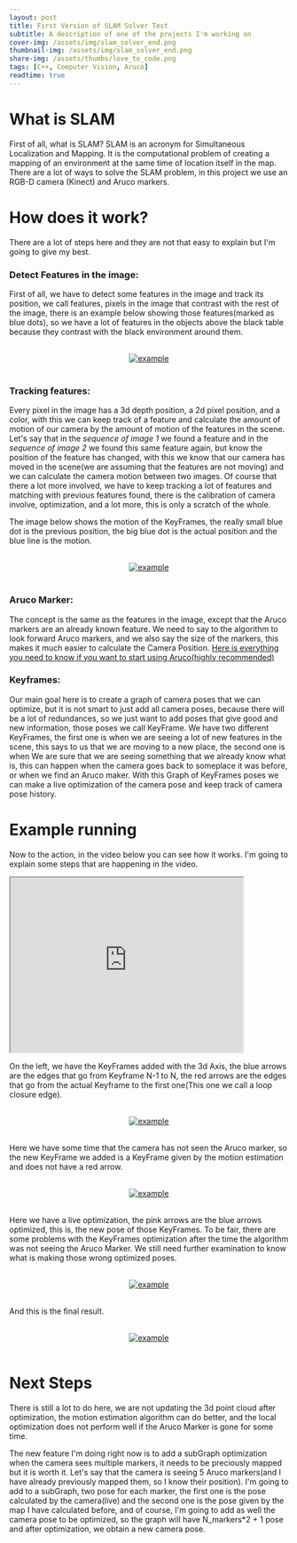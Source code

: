 ```yaml
---
layout: post
title: First Version of SLAM Solver Test
subtitle: A description of one of the projects I'm working on
cover-img: /assets/img/slam_solver_end.png
thumbnail-img: /assets/img/slam_solver_end.png
share-img: /assets/thumbs/love_to_code.png
tags: [C++, Computer Vision, Aruco]
readtime: true
---
```


# What is SLAM

First of all, what is SLAM? SLAM is an acronym for Simultaneous Localization and Mapping. It is the computational problem of creating a mapping of an environment at the same time of location itself in the map. There are a lot of ways to solve the SLAM problem, in this project we use an RGB-D camera (Kinect) and Aruco markers.

# How does it work?

There are a lot of steps here and they are not that easy to explain but I'm going to give my best.

### Detect Features in the image: 

  First of all, we have to detect some features in the image and track its position, we call features, pixels in the image that contrast with the rest of the image, there is an example below showing those features(marked as blue dots), so we have a lot of features in the objects above the black table because they contrast with the black environment around them.

<br />
<div style="text-align:center;">
  <a href="/MyBlog/assets/img/slam_solver_test/features.png">
    <img src="/MyBlog/assets/img/slam_solver_test/features.png" alt="example">
  </a>
</div>
<br />

### Tracking features: 

  Every pixel in the image has a 3d depth position, a 2d pixel position, and a color, with this we can keep track of a feature and calculate the amount of motion of our camera by the amount of motion of the features in the scene. Let's say that in the *sequence of image 1* we found a feature and in the *sequence of image 2* we found this same feature again, but know the position of the feature has changed, with this we know that our camera has moved in the scene(we are assuming that the features are not moving) and we can calculate the camera motion between two images. 
  Of course that there a lot more involved, we have to keep tracking a lot of features and matching with previous features found, there is the calibration of camera involve, optimization, and a lot more, this is only a scratch of the whole. 

  The image below shows the motion of the KeyFrames, the really small blue dot is the previous position, the big blue dot is the actual position and the blue line is the motion.

<br />
<div style="text-align:center;">
  <a href="/MyBlog/assets/img/slam_solver_test/motion_estimation.png">
    <img src="/MyBlog/assets/img/slam_solver_test/motion_estimation.png" alt="example">
  </a>
</div>
<br />

### Aruco Marker:
  The concept is the same as the features in the image, except that the Aruco markers are an already known feature. We need to say to the algorithm to look forward Aruco markers, and we also say the size of the markers, this makes it much easier to calculate the Camera Position. <a href="https://docs.opencv.org/master/d5/dae/tutorial_aruco_detection.html">Here is everything you need to know if you want to start using Aruco(highly recommended)</a> 

### Keyframes:

  Our main goal here is to create a graph of camera poses that we can optimize, but it is not smart to just add all camera poses, because there will be a lot of redundances, so we just want to add poses that give good and new information, those poses we call KeyFrame.
  We have two different KeyFrames, the first one is when we are seeing a lot of new features in the scene, this says to us that we are moving to a new place, the second one is when We are sure that we are seeing something that we already know what is, this can happen when the camera goes back to someplace it was before, or when we find an Aruco maker.
  With this Graph of KeyFrames poses we can make a live optimization of the camera pose and keep track of camera pose history.

# Example running

Now to the action, in the video below you can see how it works. I'm going to explain some steps that are happening in the video.
<iframe width="420" height="315"
src="https://www.youtube.com/embed/esQundkMeLU">
</iframe>

On the left, we have the KeyFrames added with the 3d Axis, the blue arrows are the edges that go from Keyframe N-1 to N, the red arrows are the edges that go from the actual Keyframe to the first one(This one we call a loop closure edge).

<br />
<div style="text-align:center;">
  <a href="/MyBlog/assets/img/slam_solver_test/slam_solver_start.png">
    <img src="/MyBlog/assets/img/slam_solver_test/slam_solver_start.png" alt="example">
  </a>
</div>
<br />


Here we have some time that the camera has not seen the Aruco marker, so the new KeyFrame we added is a KeyFrame given by the motion estimation and does not have a red arrow.


<br />
<div style="text-align:center;">
  <a href="/MyBlog/assets/img/slam_solver_test/slam_solver_not_seeing_aruco.png">
    <img src="/MyBlog/assets/img/slam_solver_test/slam_solver_not_seeing_aruco.png" alt="example">
  </a>
</div>
<br />


Here we have a live optimization, the pink arrows are the blue arrows optimized, this is, the new pose of those KeyFrames. To be fair, there are some problems with the KeyFrames optimization after the time the algorithm was not seeing the Aruco Marker. We still need further examination to know what is making those wrong optimized poses.  

<br />
<div style="text-align:center;">
  <a href="/MyBlog/assets/img/slam_solver_test/slam_solver_local_optimization.png">
    <img src="/MyBlog/assets/img/slam_solver_test/slam_solver_local_optimization.png" alt="example">
  </a>
</div>
<br />


And this is the final result.


<br />
<div style="text-align:center;">
  <a href="/MyBlog/assets/img/slam_solver_test/slam_solver_end.png">
    <img src="/MyBlog/assets/img/slam_solver_test/slam_solver_end.png" alt="example">
  </a>
</div>
<br />

# Next Steps

There is still a lot to do here, we are not updating the 3d point cloud after optimization, the motion estimation algorithm can do better, and the local optimization does not perform well if the Aruco Marker is gone for some time. 

The new feature I'm doing right now is to add a subGraph optimization when the camera sees multiple markers, it needs to be preciously mapped but it is worth it. Let's say that the camera is seeing 5 Aruco markers(and I have already previously mapped them, so I know their position). I'm going to add to a subGraph, two pose for each marker, the first one is the pose calculated by the camera(live) and the second one is the pose given by the map I have calculated before, and of course, I'm going to add as well the camera pose to be optimized, so the graph will have N_markers*2 + 1 pose and after optimization, we obtain a new camera pose. 